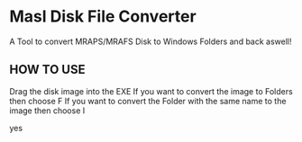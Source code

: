# Masl Disk File Converter

A Tool to convert MRAPS/MRAFS Disk to Windows Folders and back aswell!

## HOW TO USE
Drag the disk image into the EXE
If you want to convert the image to Folders then choose F
If you want to convert the Folder with the same name to the image then choose I


yes
